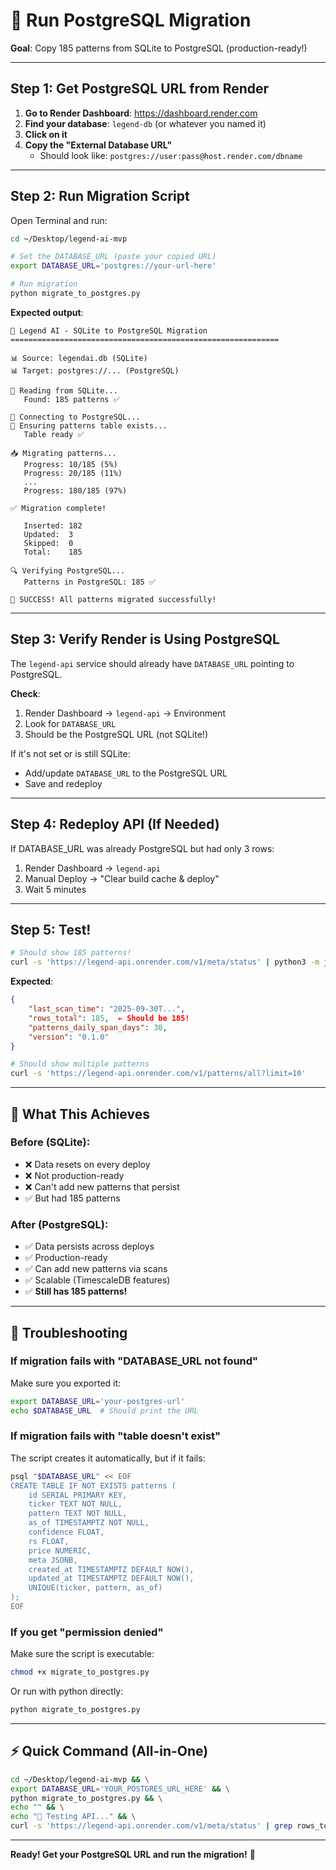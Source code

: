 # 🚀 Run PostgreSQL Migration

**Goal**: Copy 185 patterns from SQLite to PostgreSQL (production-ready!)

---

## Step 1: Get PostgreSQL URL from Render

1. **Go to Render Dashboard**: https://dashboard.render.com
2. **Find your database**: `legend-db` (or whatever you named it)
3. **Click on it**
4. **Copy the "External Database URL"**
   - Should look like: `postgres://user:pass@host.render.com/dbname`

---

## Step 2: Run Migration Script

Open Terminal and run:

```bash
cd ~/Desktop/legend-ai-mvp

# Set the DATABASE_URL (paste your copied URL)
export DATABASE_URL='postgres://your-url-here'

# Run migration
python migrate_to_postgres.py
```

**Expected output**:
```
🔄 Legend AI - SQLite to PostgreSQL Migration
============================================================

📊 Source: legendai.db (SQLite)
📊 Target: postgres://... (PostgreSQL)

📖 Reading from SQLite...
   Found: 185 patterns ✅

📝 Connecting to PostgreSQL...
🔧 Ensuring patterns table exists...
   Table ready ✅

📥 Migrating patterns...
   Progress: 10/185 (5%)
   Progress: 20/185 (11%)
   ...
   Progress: 180/185 (97%)

✅ Migration complete!

   Inserted: 182
   Updated:  3
   Skipped:  0
   Total:    185

🔍 Verifying PostgreSQL...
   Patterns in PostgreSQL: 185 ✅

🎉 SUCCESS! All patterns migrated successfully!
```

---

## Step 3: Verify Render is Using PostgreSQL

The `legend-api` service should already have `DATABASE_URL` pointing to PostgreSQL.

**Check**:
1. Render Dashboard → `legend-api` → Environment
2. Look for `DATABASE_URL`
3. Should be the PostgreSQL URL (not SQLite!)

If it's not set or is still SQLite:
- Add/update `DATABASE_URL` to the PostgreSQL URL
- Save and redeploy

---

## Step 4: Redeploy API (If Needed)

If DATABASE_URL was already PostgreSQL but had only 3 rows:
1. Render Dashboard → `legend-api`
2. Manual Deploy → "Clear build cache & deploy"
3. Wait 5 minutes

---

## Step 5: Test!

```bash
# Should show 185 patterns!
curl -s 'https://legend-api.onrender.com/v1/meta/status' | python3 -m json.tool
```

**Expected**:
```json
{
    "last_scan_time": "2025-09-30T...",
    "rows_total": 185,  ← Should be 185!
    "patterns_daily_span_days": 30,
    "version": "0.1.0"
}
```

```bash
# Should show multiple patterns
curl -s 'https://legend-api.onrender.com/v1/patterns/all?limit=10'
```

---

## 🎉 What This Achieves

### Before (SQLite):
- ❌ Data resets on every deploy
- ❌ Not production-ready
- ❌ Can't add new patterns that persist
- ✅ But had 185 patterns

### After (PostgreSQL):
- ✅ Data persists across deploys
- ✅ Production-ready
- ✅ Can add new patterns via scans
- ✅ Scalable (TimescaleDB features)
- ✅ **Still has 185 patterns!**

---

## 🐛 Troubleshooting

### If migration fails with "DATABASE_URL not found"

Make sure you exported it:
```bash
export DATABASE_URL='your-postgres-url'
echo $DATABASE_URL  # Should print the URL
```

### If migration fails with "table doesn't exist"

The script creates it automatically, but if it fails:
```bash
psql "$DATABASE_URL" << EOF
CREATE TABLE IF NOT EXISTS patterns (
    id SERIAL PRIMARY KEY,
    ticker TEXT NOT NULL,
    pattern TEXT NOT NULL,
    as_of TIMESTAMPTZ NOT NULL,
    confidence FLOAT,
    rs FLOAT,
    price NUMERIC,
    meta JSONB,
    created_at TIMESTAMPTZ DEFAULT NOW(),
    updated_at TIMESTAMPTZ DEFAULT NOW(),
    UNIQUE(ticker, pattern, as_of)
);
EOF
```

### If you get "permission denied"

Make sure the script is executable:
```bash
chmod +x migrate_to_postgres.py
```

Or run with python directly:
```bash
python migrate_to_postgres.py
```

---

## ⚡ Quick Command (All-in-One)

```bash
cd ~/Desktop/legend-ai-mvp && \
export DATABASE_URL='YOUR_POSTGRES_URL_HERE' && \
python migrate_to_postgres.py && \
echo "" && \
echo "🧪 Testing API..." && \
curl -s 'https://legend-api.onrender.com/v1/meta/status' | grep rows_total
```

---

**Ready! Get your PostgreSQL URL and run the migration!** 🚀


